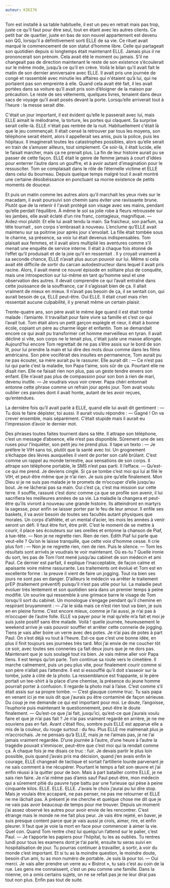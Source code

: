 ```yaml
---
auteur: KIKI76
---
```


Tom est installé à sa table habituelle, il est un peu en retrait mais pas trop, juste ce qu’il faut pour être seul, tout en étant avec les autres clients. Ce petit bar de quartier, juste en bas de son nouvel appartement est devenu son QG, lorsqu’il a définitivement sorti ELLE de sa vie. Ce rituel avait marqué le commencement de son statut d’homme libre. Celle qui partageait son quotidien depuis si longtemps était maintenant ELLE. Jamais plus il ne prononcerait son prénom.
Cela avait été le moment ou jamais. S’il ne changeait pas de direction maintenant le reste de son existence s’écoulerait sur le même mode, jusqu’à ce qu’il en crève. Voilà le bilan qu’il avait fait le matin de son dernier anniversaire avec ELLE. Il avait pris une journée de congé et rassemblé avec minutie les affaires qui n'étaient qu’à lui, qui ne portaient pas son empreinte à elle. Quand cela avait été fait, il les avait portées dans sa voiture qu’il avait pris soin d’éloigner de la maison par précaution. Le reste de ses vêtements, quelques livres, tenaient dans deux sacs de voyage qu’il avait posés devant la porte. Lorsqu’elle arriverait tout à l’heure : la messe serait dite.

C'était un jour important, il est évident qu’elle le passerait avec lui, mais ELLE aimait le mélodrame, la torture, les portes qui claquent. Sa surprise serait celle-là. ELLE n'était pas rentrée de la nuit. Habituellement c'était là que le jeu commençait. Il était censé la retrouver par tous les moyens, son téléphone serait éteint, alors il appellerait ses amis, puis la police, puis les hôpitaux. Il imaginerait toutes les catastrophes possibles, alors qu’elle serait en train de s’amuser ailleurs, tout simplement. Ce soir-là, il était lucide, elle le faisait marcher, mais ça ne prenait plus. La fin de leur histoire aurait pu se passer de cette façon. ELLE était le genre de femme jamais à court d’idées pour enterrer l’autre dans un gouffre, et à avoir autant d’imagination pour le ressusciter. Tom se complaisait dans le rôle de l’éternelle victime et ELLE dans celui du bourreau. Depuis quelque temps malgré tout il avait montré une certaine désobéissance en ponctuant sa morne existence de petits moments de douceur.

Et puis un matin comme les autres alors qu’il marchait les yeux rivés sur le macadam, il avait poursuivi son chemin sans éviter une ravissante brune. Plutôt que de la retenir il l'avait protégé son visage avec ses mains, pendant qu’elle perdait l’équilibre. À même le sol sa jolie robe à fleurs retroussée sur les jambes, elle avait éclaté d’un rire franc, contagieux, magnifique.
— Aidez-moi plutôt. Et elle lui avait tendu la main.
Sa fraicheur, son parfum, sa tête tournait , son corps s'embrasait à nouveau. L’enclume qu’ELLE avait maintenu sur sa poitrine jour après jour s'envolait. La fille était tombée sous le charme, sa présence, sa voix lui était devenus indispensables. Tom plaisait aux femmes, et il avait alors multiplié les aventures comme s’il menait une enquête de service interne. Il était à chaque fois étonné de l’effet qu’il produisait et de la joie qu’il en ressentait .
Il y croyait vraiment à sa seconde chance, ELLE n’avait plus aucun pouvoir sur lui. Même si cela avait été difficile de sortir du carcan autodestructeur dans lequel il avait pris racine. Alors, il avait mené ce nouvel épisode en solitaire plus de conquête, mais une introspection sur lui-même en tant qu’homme seul et une observation des autres. Il devait comprendre ce qui l’avait entraîné dans cette jouissance de la souffrance, car il s’agissait bien de ça.
Il allait vraiment de mieux en mieux. Il n’avait pas besoin de ça, il se sentait con, qui aurait besoin de ça, ELLE peut-être. Oui ELLE. Il était cruel mais n’en ressentait aucune culpabilité, il y prenait même un certain plaisir.

Trente-quatre ans, son père avait le même âge quand il est était tombé malade : l’amiante. Il travaillait pour faire vivre sa famille et c’est ce qui l’avait tué. Tom était alors un petit garçon espiègle et rieur, il était à bonne école, copiant un père au charme léger et enfantin. Tom se demandait encore ce qui avait pu transformer cet homme merveilleux en tyran. Il avait décliné si vite, son corps ne le tenait plus, c'était juste une masse allongée. Aujourd’hui encore Tom regrettait de ne pas s’être assis sur le bord de son lit, pour lui prendre la main et lui dire des mots doux comme dans les films américains. Son père vociférait des insultes en permanence, Tom aurait pu ne pas écouter, sa mère aurait pu le rassurer. Elle aurait dit :
— Ce n’est pas lui qui parle c’est la maladie, ton Papa t’aime, sois sûr de ça.
Pourtant elle ne disait rien. Elle ne faisait rien non plus, pas un geste tendre envers son enfant. Elle n’avait pas plus de compassion pour son bon à rien de mari, devenu inutile.
— Je voudrais vous voir crever. Papa chéri entonnait entonne cette phrase comme un refrain jour après jour.
Tom avait voulu oublier ces paroles dont il avait honte, autant de les avoir reçues, qu’entendues.

La dernière fois qu’il avait parlé à ELLE, quand elle lui avait dit gentiment :
— Tu dois te faire dépister, toi aussi.
Il aurait voulu répondre :
— Gagné ! On va crever ensemble, mais séparément.
C’était stupide mais il aurait eu l’impression d’avoir le dernier mot.

Des phrases toutes faites tournent dans sa tête. Il attrape son téléphone, c’est un message d’absence, elle n’est pas disponible. Sûrement une de ses ruses pour l’inquiéter, son petit jeu ne prend plus. Il tape un texto :
— Je préfère le VIH sans toi, plutôt que la santé avec toi.
Un grognement s’échappe des lèvres auxquelles il vient de porter son café brûlant. C’est comme un rappel au monde terrestre, aux sensations de son corps. Il attrape son téléphone portable, le SMS n’est pas parti. Il l’efface.
— Qu’est-ce qui me prend. Je deviens cinglé. Si ça se tombe c’est moi qui lui ai filé le VIH, et peut-être même que je n’ai rien. Je suis pire qu’elle finalement. Mon Dieu si je ne suis pas malade je te promets de m’occuper d’elle jusqu’au bout. Je ne lâcherai pas sa main. Oui c’est ça, c’est ma mission sur cette terre.
Il souffle, rassuré c’est donc comme ça que se profile son avenir, il lui sacrifiera les meilleures années de sa vie. La maladie la changera et peut-être qu’ils vivront à nouveau une grande histoire. Ils atteindront en martyrs la sagesse, pour enfin se laisser porter par le feu de leur amour. Il enfile ses baskets, il va avoir besoin de toutes ses facultés autant physiques que morales. Un corps d’athlète, et un mental d’acier, les mois les années à venir seront un défi. Il faut être fort, être prêt. C’est le moment de se mettre à courir, il place ses écouteurs sur ses oreilles et entonne la chanson de Piaf, à tue-tête.
— Non je ne regrette rien. Rien de rien.
Édith Piaf lui parle que veut-elle ? Qu’on le laisse tranquille, que cette voix d’homme cesse. Il crie plus fort :
— Non je ne regrette rien, rien de rien.
Puis le silence.
— Tom les résultats sont arrivés je voudrais te voir maintenant. Où es-tu ?
Quelle ironie du sort, les pas de Tom l’ont mené jusqu’au cabinet de son médecin et ami Paul. Ce dernier est parfait, il explique l’inacceptable, de façon calme et apaisante voire même rassurante. Les traitements ont évolué et Tom est en excellente forme : la preuve il vient de faire un jogging. Tout ira bien ses jours ne sont pas en danger. D’ailleurs le médecin va arrêter le traitement prEP (traitement préventif) puisqu’il n’est pas utile pour lui. La maladie peut évoluer très lentement et son quotidien sera dans un premier temps à peine modifié. Un sourire qui ressemble à une grimace barre le visage de Tom lorsqu’il sort du cabinet. Un monologue s’engage pendant qu’il chemine en respirant bruyamment :
— J’ai le sida mais ce n’est rien tout va bien, je suis en en pleine forme. C’est encore mieux, comme je l’ai aussi, je n’ai pas à m’occuper de l’autre folle. ELLE va payer pour le mal qu’elle m’a fait et moi je suis juste positif sans être malade. Voilà ! quelle journée, heureusement le weekend arrive je vais pouvoir souffler et arrêter cette connerie de jogging. Tiens je vais aller boire un verre avec des potes. Je n’ai pas de potes à part Paul. On s’est déjà vu tout à l’heure. Est-ce que c’est une bonne idée, en plus il finit toujours ses journées très tard. Moi j’ai envie de me coucher tôt ce soir, avec toutes ses conneries ça fait deux jours que je ne dors pas. Maintenant que je suis soulagé tout ira bien. Je vais même aller voir Papa tiens. Il est temps qu’on parle.
Tom continue sa route vers le cimetière. Il marche calmement, puis un peu plus vite, pour finalement courir comme si son père n’allait pas l’attendre. Il est si essoufflé qu’il doit s’asseoir sur la tombe, juste à côté de la photo. La ressemblance est frappante, si le père portait un tee-shirt à la place d’une chemise, la présence du jeune homme pourrait porter à confusion. Il regarde la photo mal à l’aise. C’est comme s’il était assis sur sa propre tombe.
— C’est glauque comme truc. Tu sais papa en venant ici je me suis dit que j’aurais pu être contaminé de façon sérieuse. Du coup je me demande ce qui est important pour moi.
Le doute, l’angoisse, l’euphorie puis maintenant le questionnement, peut-être le doute finalement.
— Qu’est-ce que j’ai fait, jusqu’ici, qu’est-ce que j’aurais voulu faire et que je n’ai pas fait ? Je n’ai pas vraiment regardé en arrière, je ne me souviens pas en fait. Avant c’était flou, sombre puis ELLE est apparue elle a mis de la couleur, du rouge surtout : du feu. Plus ELLE me malmenait plus je m’accrochais. Je ne pensais qu’à ELLE, mais je ne l’aimais pas, je ne l’ai jamais vraiment regardée. D’une journée à l’autre, d’une heure à l’autre la tragédie pouvait s’immiscer, peut-être que c’est moi qui la rendait comme ça. À chaque fois je me disais ce truc : fuir. Je devais partir le plus loin possible, puis quand j’avais pris ma décision, quand j’en avais enfin le courage, ELLE changeait de tactique et sortait l’artillerie lourde parvenant je ne sais comment à me récupérer. Pourtant le temps a fait son œuvre et j’ai enfin réussi à la quitter pour de bon. Mais à part batailler contre ELLE, je ne sais rien faire. Je n’ai même pas d’amis sauf Paul peut-être, mon médecin qui a sûrement pitié du pauvre type battu par une furieuse qui pèse à peine cinquante kilos. ELLE. ELLE. ELLE. J’avais le choix j’aurai pu lui dire stop. Mais je voulais être accaparé, ne pas penser, ne pas me retourner et ELLE ne me lâchait pas. À présent je me cherche et quelque chose me dit que je ne vais pas avoir beaucoup de temps pour me trouver. Depuis un moment j’ai assez observé les autres pour avoir envie de les rencontrer. C’est étrange mais le monde ne me fait plus peur. Je vais être rejeté, en baver, je suis presque content parce que je vais aussi je crois, aimer, rire, et enfin pleurer. Il faut que je voie la mort en face pour commencer à aimer la vie. Quel con.
Quand Tom rentre chez lui quelqu’un l’attend sur le palier, c’est Paul.
— Je t’apporte les papiers pour l’hôpital, tu les as oubliés. Tu rentres lundi pour tous les examens dont je t’ai parlé, ensuite tu seras suivi en hospitalisation de jour. Tu pourras continuer à travailler, à sortir, à voir du monde c’est important. Et si tu as la moindre question, le moindre doute, besoin d’un ami, tu as mon numéro de portable. Je suis là pour toi.
— Oui merci. Je vais aller prendre un verre au « Bistrot », tu sais c’est au coin de la rue. Les gens me connaissent, c’est un peu comme une famille. Dans la mienne, on a omis certains sujets, on ne se refait pas je ne leur dirai pas tout non plus. Enfin pas tout de suite.
